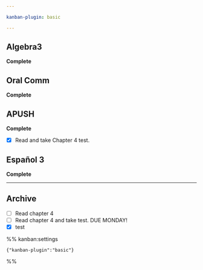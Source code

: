 ```yaml
---

kanban-plugin: basic

---
```


## Algebra3

**Complete**


## Oral Comm

**Complete**


## APUSH

**Complete**
- [x] Read and take Chapter 4 test.


## Español 3

**Complete**


***

## Archive

- [ ] Read chapter 4
- [ ] Read chapter 4 and take test. DUE MONDAY!
- [x] test

%% kanban:settings
```
{"kanban-plugin":"basic"}
```
%%